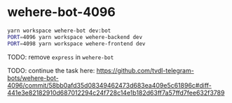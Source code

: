 # wehere-bot-4096

```sh
yarn workspace wehere-bot dev:bot
PORT=4096 yarn workspace wehere-backend dev
PORT=4098 yarn workspace wehere-frontend dev
```

TODO: remove `express` in `wehere-bot`

TODO: continue the task here: https://github.com/tvdl-telegram-bots/wehere-bot-4096/commit/58bb0afd35d08349462473d683ea409e5c61896c#diff-441e3e82182910d687012294c24f728c14e1b182d63ff7a57ffd7fee632f3789
